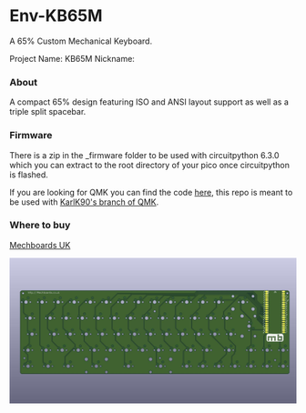 # Env-KB65M
 A 65% Custom Mechanical Keyboard.
 
 Project Name: KB65M
 Nickname:
  
### About
A compact 65% design featuring ISO and ANSI layout support as well as a triple split spacebar.

### Firmware
There is a zip in the _firmware folder to be used with circuitpython 6.3.0 which you can extract to the root directory of your pico once circuitpython is flashed.

If you are looking for QMK you can find the code [here](https://github.com/Envious-Data/EnvKB-QMK), this repo is meant to be used with [KarlK90's branch of QMK](https://github.com/KarlK90/qmk_firmware/tree/feature/raspberry-pi-rp2040-support).

### Where to buy
[Mechboards UK](http://Mechboards.co.uk)

![Image of PCB](EnvKB65.jpg)